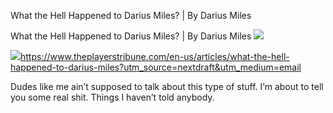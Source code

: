 What the Hell Happened to Darius Miles? | By Darius Miles

What the Hell Happened to Darius Miles? | By Darius Miles
![](../_resources/df2c5314f1632cdb8f627feae7cb5502.png)

![](../_resources/32bdde27706b02b745dc48138a3f50c0.png)https://www.theplayerstribune.com/en-us/articles/what-the-hell-happened-to-darius-miles?utm_source=nextdraft&utm_medium=email

Dudes like me ain’t supposed to talk about this type of stuff. I’m about to tell you some real shit. Things I haven’t told anybody.